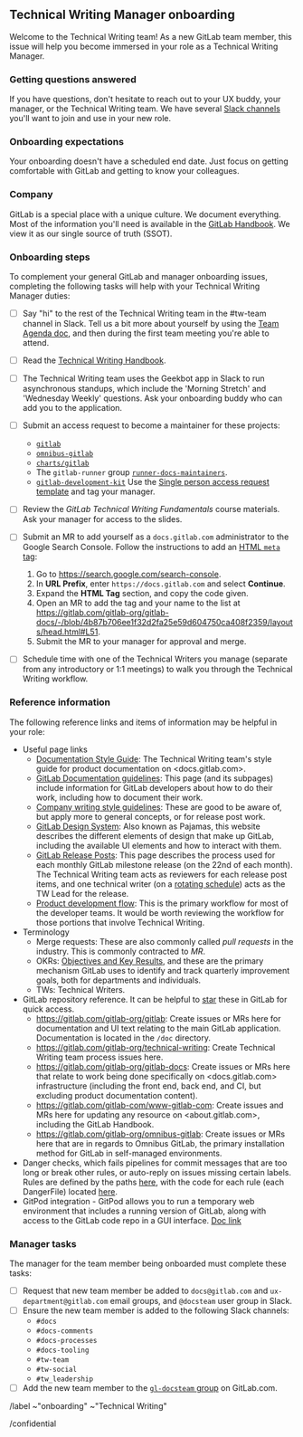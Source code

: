 ## Technical Writing Manager onboarding

Welcome to the Technical Writing team! As a new GitLab team member, this issue will help you become immersed in your role as a Technical Writing Manager.

### Getting questions answered

If you have questions, don't hesitate to reach out to your UX buddy, your manager, or the Technical Writing team. We have several [Slack channels](https://about.gitlab.com/handbook/engineering/ux/technical-writing/#slack-channels) you'll want to join and use in your new role.

### Onboarding expectations

Your onboarding doesn't have a scheduled end date. Just focus on getting comfortable with GitLab and getting to know your colleagues.

### Company

GitLab is a special place with a unique culture. We document everything. Most of the information you'll need is available in the [GitLab Handbook](https://about.gitlab.com/handbook/). We view it as our single source of truth (SSOT).

### Onboarding steps

To complement your general GitLab and manager onboarding issues, completing the following tasks will help with your Technical Writing Manager duties:

- [ ] Say "hi" to the rest of the Technical Writing team in the #tw-team channel in Slack. Tell us a bit more about yourself by using the [Team Agenda doc](https://docs.google.com/document/d/1XRyVjR5G21Amq4QqJs9jbV0BVQquiBAyPR257-hT1JY/edit), and then during the first team meeting you're able to attend.
- [ ] Read the [Technical Writing Handbook](https://about.gitlab.com/handbook/product/technical-writing/).
- [ ] The Technical Writing team uses the Geekbot app in Slack to run asynchronous standups, which include the 'Morning Stretch' and 'Wednesday Weekly' questions. Ask your onboarding buddy who can add you to the application.
- [ ] Submit an access request to become a maintainer for these projects:
   - [`gitlab`](https://gitlab.com/gitlab-org/gitlab)
   - [`omnibus-gitlab`](https://gitlab.com/gitlab-org/omnibus-gitlab)
   - [`charts/gitlab`](https://gitlab.com/gitlab-org/charts/gitlab)
   - The `gitlab-runner` group [`runner-docs-maintainers`](https://gitlab.com/groups/gitlab-com/runner-docs-maintainers/-/group_members?sort=access_level_desc).
   - [`gitlab-development-kit`](https://gitlab.com/gitlab-org/gitlab-development-kit) Use the [Single person access request template](https://gitlab.com/gitlab-com/access-requests/issues/new) and tag your manager.
- [ ] Review the _GitLab Technical Writing Fundamentals_ course materials. Ask your manager for access to the slides.
- [ ] Submit an MR to add yourself as a `docs.gitlab.com` administrator to the Google Search Console. Follow the instructions to add an [HTML `meta` tag](https://support.google.com/webmasters/answer/9008080?hl=en&ref_topic=9455938#zippy=%2Chtml-tag):

  1. Go to <https://search.google.com/search-console>.
  1. In **URL Prefix**, enter `https://docs.gitlab.com` and select **Continue**.
  1. Expand the **HTML Tag** section, and copy the code given.
  1. Open an MR to add the tag and your name to the list at <https://gitlab.com/gitlab-org/gitlab-docs/-/blob/4b87b706ee1f32d2fa25e59d604750ca408f2359/layouts/head.html#L51>.
  1. Submit the MR to your manager for approval and merge.

- [ ] Schedule time with one of the Technical Writers you manage (separate from any introductory or 1:1 meetings) to walk you through the Technical Writing workflow.

### Reference information

The following reference links and items of information may be helpful in your role:

- Useful page links
  - [Documentation Style Guide](https://docs.gitlab.com/ee/development/documentation/styleguide/index.html): The Technical Writing team's style guide for product documentation on <docs.gitlab.com>.
  - [GitLab Documentation guidelines](https://docs.gitlab.com/ee/development/documentation/index.html): This page (and its subpages) include information for GitLab developers about how to do their work, including how to document their work.
  - [Company writing style guidelines](https://about.gitlab.com/handbook/communication/#writing-style-guidelines): These are good to be aware of, but apply more to general concepts, or for release post work.
  - [GitLab Design System](https://design.gitlab.com/): Also known as Pajamas, this website describes the different elements of design that make up GitLab, including the available UI elements and how to interact with them.
  - [GitLab Release Posts](https://about.gitlab.com/handbook/marketing/blog/release-posts/): This page describes the process used for each monthly GitLab milestone release (on the 22nd of each month). The Technical Writing team acts as reviewers for each release post items, and one technical writer (on a [rotating schedule](https://about.gitlab.com/handbook/engineering/ux/technical-writing/#regularly-scheduled-tasks)) acts as the TW Lead for the release.
  - [Product development flow](https://about.gitlab.com/handbook/product-development-flow/): This is the primary workflow for most of the developer teams. It would be worth reviewing the workflow for those portions that involve Technical Writing.
- Terminology
  - Merge requests: These are also commonly called _pull requests_ in the industry. This is commonly contracted to _MR_.
  - OKRs: [Objectives and Key Results](https://about.gitlab.com/company/okrs/), and these are the primary mechanism GitLab uses to identify and track quarterly improvement goals, both for departments and individuals.
  - TWs: Technical Writers.
- GitLab repository reference. It can be helpful to [star](https://docs.gitlab.com/ee/user/project/working_with_projects.html#star-a-project) these in GitLab for quick access.
  - <https://gitlab.com/gitlab-org/gitlab>: Create issues or MRs here for documentation and UI text relating to the main GitLab application. Documentation is located in the `/doc` directory.
  - <https://gitlab.com/gitlab-org/technical-writing>: Create Technical Writing team process issues here.
  - <https://gitlab.com/gitlab-org/gitlab-docs>: Create issues or MRs here that relate to work being done specifically on <docs.gitlab.com> infrastructure (including the front end, back end, and CI, but excluding product documentation content).
  - <https://gitlab.com/gitlab-com/www-gitlab-com>: Create issues and MRs here for updating any resource on <about.gitlab.com>, including the GitLab Handbook.
  - <https://gitlab.com/gitlab-org/omnibus-gitlab>: Create issues or MRs here that are in regards to Omnibus GitLab, the primary installation method for GitLab in self-managed environments.
- Danger checks, which fails pipelines for commit messages that are too long or break other rules, or auto-reply on issues missing certain labels. Rules are defined by the paths [here](https://gitlab.com/gitlab-org/gitlab/-/blob/master/Dangerfile), with the code for each rule (each DangerFile) located [here](https://gitlab.com/gitlab-org/gitlab/-/tree/master/danger).
- GitPod integration - GitPod allows you to run a temporary web environment that includes a running version of GitLab, along with access to the GitLab code repo in a GUI interface. [Doc link](https://docs.gitlab.com/ee/integration/gitpod.html#launch-gitpod-in-gitlab)

### Manager tasks

The manager for the team member being onboarded must complete these tasks:

- [ ] Request that new team member be added to `docs@gitlab.com` and `ux-department@gitlab.com` email groups, and `@docsteam` user group in Slack.
- [ ] Ensure the new team member is added to the following Slack channels:
   - `#docs`
   - `#docs-comments`
   - `#docs-processes`
   - `#docs-tooling`
   - `#tw-team`
   - `#tw-social`
   - `#tw_leadership`
- [ ] Add the new team member to the [`gl-docsteam` group](https://gitlab.com/groups/gl-docsteam/-/group_members) on GitLab.com.

/label ~"onboarding" ~"Technical Writing"

/confidential

